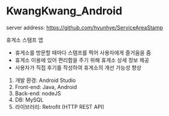 # KwangKwang_Android
server address: https://github.com/hyunhye/ServiceAreaStamp

휴게소 스탬프 앱
- 휴게소를 방문할 때마다 스탬프를 찍어 사용자에게 즐거움을 줌
- 휴게소 이용에 있어 편리함을 주기 위해 휴게소 상세 정보 제공
- 사용자가 직접 후기를 작성하여 휴게소의 개선 가능성 향상

1. 개발 환경:	Android Studio
2. Front-end:	Java, Android
3. Back-end:	nodeJS
4. DB:	MySQL
5. 라이브러리:	Retrofit (HTTP REST API)
